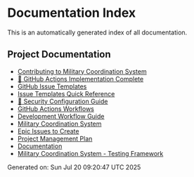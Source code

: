 # Documentation Index

This is an automatically generated index of all documentation.

## Project Documentation
- [Contributing to Military Coordination System](.github/CONTRIBUTING.md)
- [🎯 GitHub Actions Implementation Complete](.github/GITHUB_ACTIONS_COMPLETE.md)
- [GitHub Issue Templates](.github/ISSUE_TEMPLATES.md)
- [Issue Templates Quick Reference](.github/ISSUE_TEMPLATE_REFERENCE.md)
- [🔐 Security Configuration Guide](.github/SECURITY_SETUP.md)
- [GitHub Actions Workflows](.github/WORKFLOWS.md)
- [Development Workflow Guide](DEVELOPMENT_WORKFLOW.md)
- [Military Coordination System](README.md)
- [Epic Issues to Create](docs/GITHUB_SETUP.md)
- [Project Management Plan](docs/PROJECT_PLAN.md)
- [Documentation](docs/README.md)
- [Military Coordination System - Testing Framework](docs/TESTING_FRAMEWORK.md)

Generated on: Sun Jul 20 09:20:47 UTC 2025
